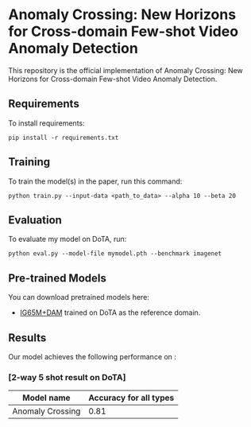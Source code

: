 # Anomaly Crossing: New Horizons for Cross-domain Few-shot Video Anomaly Detection

This repository is the official implementation of Anomaly Crossing: New Horizons for Cross-domain Few-shot Video Anomaly Detection. 

## Requirements

To install requirements:

```setup
pip install -r requirements.txt
```

## Training

To train the model(s) in the paper, run this command:

```train
python train.py --input-data <path_to_data> --alpha 10 --beta 20
```

## Evaluation

To evaluate my model on DoTA, run:

```eval
python eval.py --model-file mymodel.pth --benchmark imagenet
```
## Pre-trained Models

You can download pretrained models here:

- [IG65M+DAM](https://drive.google.com/mymodel.pth) trained on DoTA as the reference domain. 

## Results

Our model achieves the following performance on :

### [2-way 5 shot result on DoTA]

| Model name         | Accuracy for all types  | 
| ------------------ |-------------------------| 
| Anomaly Crossing   |            0.81         | 

